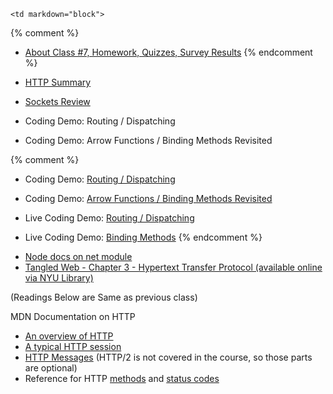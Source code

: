 	<td markdown="block">
{% comment %}
* [About Class #7, Homework, Quizzes, Survey Results](slides/07/meta.html)
{% endcomment %}


* [HTTP Summary](slides/07/http-summary.html)
* [Sockets Review](slides/07/sockets-review.html)
* Coding Demo: Routing / Dispatching
* Coding Demo: Arrow Functions / Binding Methods Revisited

{% comment %}
* Coding Demo: [Routing / Dispatching](https://github.com/nyu-csci-ua-0480-008-spring-2017/examples/blob/master/class08/webServer.js)
* Coding Demo: [Arrow Functions / Binding Methods Revisited](https://github.com/nyu-csci-ua-0480-008-spring-2017/examples/blob/master/class08/redacted.js)

* Live Coding Demo: [Routing / Dispatching](https://github.com/nyu-csci-ua-0480-001-fall-2016/examples)
* Live Coding Demo: [Binding Methods](https://github.com/nyu-csci-ua-0480-001-fall-2016/examples)
{% endcomment %}

</td>
	<td markdown="block">

* [Node docs on net module](https://nodejs.org/api/net.html)
* [Tangled Web - Chapter 3  -  Hypertext Transfer Protocol (available online via NYU Library)](https://getit.library.nyu.edu/go/9409104)

(Readings Below are Same as previous class)

MDN Documentation on HTTP

* [An overview of HTTP](https://developer.mozilla.org/en-US/docs/Web/HTTP/Overview)
* [A typical HTTP session](https://developer.mozilla.org/en-US/docs/Web/HTTP/Session)
* [HTTP Messages](https://developer.mozilla.org/en-US/docs/Web/HTTP/Messages) (HTTP/2 is not covered in the course, so those parts are optional)
* Reference for HTTP [methods](https://developer.mozilla.org/en-US/docs/Web/HTTP/Methods) and [status codes](https://developer.mozilla.org/en-US/docs/Web/HTTP/Status)



</td>
	<td markdown="block">


<!--
* [](assignments/.html)
-->
</td>
